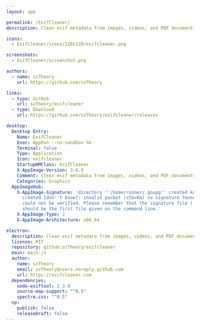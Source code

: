 ```yaml
---
layout: app

permalink: /ExifCleaner/
description: Clean exif metadata from images, videos, and PDF documents

icons:
  - ExifCleaner/icons/128x128/exifcleaner.png

screenshots:
  - ExifCleaner/screenshot.png

authors:
  - name: szTheory
    url: https://github.com/szTheory

links:
  - type: GitHub
    url: szTheory/exifcleaner
  - type: Download
    url: https://github.com/szTheory/exifcleaner/releases

desktop:
  Desktop Entry:
    Name: ExifCleaner
    Exec: AppRun --no-sandbox %U
    Terminal: false
    Type: Application
    Icon: exifcleaner
    StartupWMClass: ExifCleaner
    X-AppImage-Version: 3.6.0
    Comment: Clean exif metadata from images, videos, and PDF documents
    Categories: Graphics
  AppImageHub:
    X-AppImage-Signature: 'directory ''/home/runner/.gnupg'' created keybox ''/home/runner/.gnupg/pubring.kbx''
      created [don''t know]: invalid packet (ctb=0a) no signature found the signature
      could not be verified. Please remember that the signature file (.sig or .asc)
      should be the first file given on the command line.'
    X-AppImage-Type: 2
    X-AppImage-Architecture: x86_64

electron:
  description: Clean exif metadata from images, videos, and PDF documents
  license: MIT
  repository: github:szTheory/exifcleaner
  main: main.js
  author:
    name: szTheory
    email: szTheory@users.noreply.github.com
    url: https://exifcleaner.com
  dependencies:
    node-exiftool: 2.3.0
    source-map-support: "^0.5"
    spectre.css: "^0.5"
  np:
    publish: false
    releaseDraft: false
---
```

